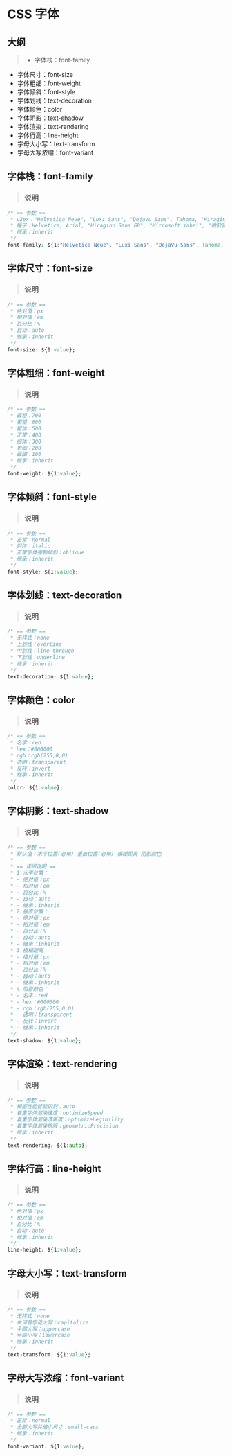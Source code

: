 # CSS 字体

## 大纲
> * 字体栈：font-family
* 字体尺寸：font-size
* 字体粗细：font-weight
* 字体倾斜：font-style
* 字体划线：text-decoration
* 字体颜色：color
* 字体阴影：text-shadow
* 字体渲染：text-rendering
* 字体行高：line-height
* 字母大小写：text-transform
* 字母大写浓缩：font-variant

## 字体栈：font-family
> ### 说明
```css
/* == 参数 ==
 * v2ex："Helvetica Neue", "Luxi Sans", "DejaVu Sans", Tahoma, "Hiragino Sans GB", "Microsoft Yahei", sans-serif;
 * 锤子：Helvetica, Arial, "Hiragino Sans GB", "Microsoft Yahei", "微软雅黑", STHeiti, "华文细黑", sans-serif;
 * 继承：inherit
 */
font-family: ${1:"Helvetica Neue", "Luxi Sans", "DejaVu Sans", Tahoma, "Hiragino Sans GB", "Microsoft Yahei", sans-serif};
```

## 字体尺寸：font-size
> ### 说明
```css
/* == 参数 ==
 * 绝对值：px
 * 相对值：em
 * 百分比：%
 * 自动：auto
 * 继承：inherit
 */
font-size: ${1:value};
```

## 字体粗细：font-weight
> ### 说明
```css
/* == 参数 ==
 * 最粗：700
 * 更粗：600
 * 粗体：500
 * 正常：400
 * 细体：300
 * 更细：200
 * 最细：100
 * 继承：inherit
 */
font-weight: ${1:value};
```

## 字体倾斜：font-style
> ### 说明
```css
/* == 参数 ==
 * 正常：normal
 * 斜体：italic
 * 正常字体强制倾斜：oblique
 * 继承：inherit
 */
font-style: ${1:value};
```

## 字体划线：text-decoration
> ### 说明
```css
/* == 参数 ==
 * 无样式：none
 * 上划线：overline
 * 中划线：line-through
 * 下划线：underline
 * 继承：inherit
 */
text-decoration: ${1:value};
```

## 字体颜色：color
> ### 说明
```css
/* == 参数 ==
 * 名字：red
 * hex：#000000
 * rgb：rgb(255,0,0)
 * 透明：transparent
 * 反转：invert
 * 继承：inherit
 */
color: ${1:value};
```

## 字体阴影：text-shadow
> ### 说明
```css
/* == 参数 ==
 * 默认值：水平位置(必填) 垂直位置(必填) 模糊距离 阴影颜色
 *
 * == 详细说明 ==
 * 1.水平位置：
 * - 绝对值：px
 * - 相对值：em
 * - 百分比：%
 * - 自动：auto
 * - 继承：inherit
 * 2.垂直位置：
 * - 绝对值：px
 * - 相对值：em
 * - 百分比：%
 * - 自动：auto
 * - 继承：inherit
 * 3.模糊距离：
 * - 绝对值：px
 * - 相对值：em
 * - 百分比：%
 * - 自动：auto
 * - 继承：inherit
 * 4.阴影颜色：
 * - 名字：red
 * - hex：#000000
 * - rgb：rgb(255,0,0)
 * - 透明：transparent
 * - 反转：invert
 * - 继承：inherit
 */
text-shadow: ${1:value};
```

## 字体渲染：text-rendering
> ### 说明
```css
/* == 参数 ==
 * 根据性能智能识别：auto
 * 着重字体渲染速度：optimizeSpeed
 * 着重字体渲染清晰度：optimizeLegibility
 * 着重字体渲染排版：geometricPrecision
 * 继承：inherit
 */
text-rendering: ${1:auto};
```

## 字体行高：line-height
> ### 说明
```css
/* == 参数 ==
 * 绝对值：px
 * 相对值：em
 * 百分比：%
 * 自动：auto
 * 继承：inherit
 */
line-height: ${1:value};
```

## 字母大小写：text-transform
> ### 说明
```css
/* == 参数 ==
 * 无样式：none
 * 单词首字母大写：capitalize
 * 全部大写：uppercase
 * 全部小写：lowercase
 * 继承：inherit
 */
text-transform: ${1:value};
```

## 字母大写浓缩：font-variant
> ### 说明
```css
/* == 参数 ==
 * 正常：normal
 * 全部大写并缩小尺寸：small-caps
 * 继承：inherit
 */
font-variant: ${1:value};
```
